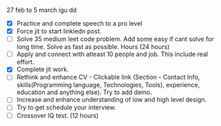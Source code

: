 27 feb to 5 march igu dd
- [x] Practice and complete speech to a pro level
- [x] Force jit to  start linkledn post.
- [ ] Solve 35 medium leet code problem. Add some easy if cant solve for long time. Solve as fast as possible. Hours (24 hours)
- [ ] Apply and connect with atleast 10 people and job. This include real effort.
- [x] Complete jit work.
- [ ] Rethink and enhance CV - Clickable link (Section - Contact Info, skills(Programming language, Technologies, Tools), experience, education and anything else). Try to add demo.
- [ ] Increase and enhance understanding of low and high level design.
- [ ] Try to get schedule your interview.
- [ ] Crossover IQ test. (12 hours)